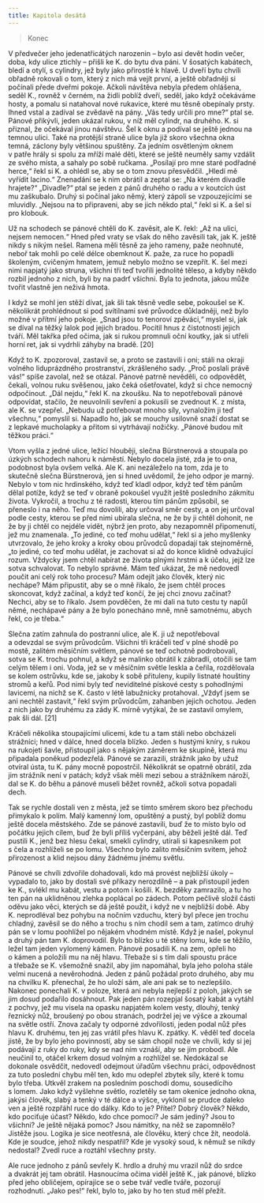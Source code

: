 ```yaml
---
title: Kapitola desátá
---
```


> Konec

V předvečer jeho jedenatřicátých narozenin – bylo asi devět hodin večer, doba, kdy ulice ztichly – přišli ke K. do bytu dva páni.
V šosatých kabátech, bledí a otylí, s cylindry, jež byly jako přirostlé k hlavě.
U dveří bytu chvíli obřadně rokovali o tom, který z nich má vejít první, a ještě obřadněji si počínali přede dveřmi pokoje.
Ačkoli návštěva nebyla předem ohlášena, seděl K., rovněž v černém, na židli poblíž dveří, seděl, jako když očekáváme hosty, a pomalu si natahoval nové rukavice, které mu těsně obepínaly prsty.
Ihned vstal a zadíval se zvědavě na pány.
„Vás tedy určili pro mne?“ ptal se.
Pánové přikývli, jeden ukázal rukou, v níž měl cylindr, na druhého.
K. si přiznal, že očekával jinou návštěvu.
Šel k oknu a podíval se ještě jednou na temnou ulici.
Také na protější straně ulice byla již skoro všechna okna temná, záclony byly většinou spuštěny.
Za jedním osvětleným oknem v patře hrály si spolu za mříží malé děti, které se ještě neuměly samy vzdálit ze svého místa, a sahaly po sobě ručkama.
„Posílají pro mne staré podřadné herce,“ řekl si K. a ohlédl se, aby se o tom znovu přesvědčil.
„Hledí mě vyřídit lacino.“
Znenadání se k nim obrátil a zeptal se: „Na kterém divadle hrajete?“ „Divadle?“ ptal se jeden z pánů druhého o radu a v koutcích úst mu zaškubalo.
Druhý si počínal jako němý, který zápolí se vzpouzejícími se mluvidly.
„Nejsou na to připraveni, aby se jich někdo ptal,“ řekl si K. a šel si pro klobouk.

Už na schodech se pánové chtěli do K. zavěsit, ale K. řekl: „Až na ulici, nejsem nemocen.“
Hned před vraty se však do něho zavěsili tak, jak K. ještě nikdy s nikým nešel.
Ramena měli těsně za jeho rameny, paže neohnuté, neboř tak mohli po celé délce obemknout K. paže, za ruce ho popadli školeným, cvičeným hmatem, jemuž nebylo možno se vzepřít.
K. šel mezi nimi napjatý jako struna, všichni tři teď tvořili jednolité těleso, a kdyby někdo rozbil jednoho z nich, byli by na padrť všichni.
Byla to jednota, jakou může tvořit vlastně jen neživá hmota.

I když se mohl jen stěží dívat, jak šli tak těsně vedle sebe, pokoušel se K. několikrát prohlédnout si pod svítilnami své průvodce důkladněji, než bylo možné v přítmí jeho pokoje.
„Snad jsou to tenoroví zpěváci,“ myslel si, jak se díval na těžký lalok pod jejich bradou.
Pocítil hnus z čistotnosti jejich tváří.
Měl takřka před očima, jak si rukou promnuli oční koutky, jak si utřeli horní ret, jak si vydrhli záhyby na bradě.
\[20\]

Když to K. zpozoroval, zastavil se, a proto se zastavili i oni; stáli na okraji volného liduprázdného prostranství, zkrášleného sady.
„Proč poslali právě vás!“ spíše zavolal, než se otázal.
Pánové patrně nevěděli, co odpovědět, čekali, volnou ruku svěšenou, jako čeká ošetřovatel, když si chce nemocný odpočinout.
„Dál nejdu,“ řekl K. na zkoušku. Na to nepotřebovali pánové odpovídat, stačilo, že neuvolnili sevření a pokusili se zvednout K. z místa, ale K. se vzepřel. „Nebudu už potřebovat mnoho síly, vynaložím ji teď všechnu,“ pomyslil si.
Napadlo ho, jak se mouchy usilovně snaží dostat se z lepkavé mucholapky a přitom si vytrhávají nožičky.
„Pánové budou mít těžkou práci.“

Vtom vyšla z jedné ulice, ležící hlouběji, slečna Bürstnerová a stoupala po úzkých schodech nahoru k náměstí.
Nebylo docela jisté, zda je to ona, podobnost byla ovšem velká.
Ale K. ani nezáleželo na tom, zda je to skutečně slečna Bürstnerová, jen si hned uvědomil, že jeho odpor je marný.
Nebylo v tom nic hrdinského, když teď kladl odpor, když teď těm pánům dělal potíže, když se teď v obraně pokoušel využít ještě posledního zákmitu života.
Vykročil, a trochu z té radosti, kterou tím pánům způsobil, se přeneslo i na něho.
Teď mu dovolili, aby určoval směr cesty, a on jej určoval podle cesty, kterou se před nimi ubírala slečna, ne že by ji chtěl dohonit, ne že by ji chtěl co nejdéle vidět, nýbrž jen proto, aby nezapomněl připomenutí, jež mu znamenala.
„To jediné, co teď mohu udělat,“ řekl si a jeho myšlenky utvrzovalo, že jeho kroky a kroky obou průvodců dopadají tak stejnoměrně, „to jediné, co teď mohu udělat, je zachovat si až do konce klidně odvažující rozum.
Vždycky jsem chtěl nabírat ze života plnými hrstmi a k účelu, jejž lze sotva schvalovat.
To nebylo správné.
Mám teď ukázat, že mě nedovedl poučit ani celý rok toho procesu? Mám odejít jako člověk, který nic nechápe? Mám připustit, aby se o mně říkalo, že jsem chtěl proces skoncovat, když začínal, a když teď končí, že jej chci znovu začínat? Nechci, aby se to říkalo.
Jsem povděčen, že mi dali na tuto cestu ty napůl němé, nechápavé pány a že bylo ponecháno mně, mně samotnému, abych řekl, co je třeba.“

Slečna zatím zahnula do postranní ulice, ale K. ji už nepotřeboval a odevzdal se svým průvodcům.
Všichni tři kráčeli teď v plné shodě po mostě, zalitém měsíčním světlem, pánové se teď ochotně podrobovali, sotva se K. trochu pohnul, a když se malinko obrátil k zábradlí, otočili se tam celým tělem i oni.
Voda, jež se v měsíčním světle leskla a čeřila, rozdělovala se kolem ostrůvku, kde se, jakoby k sobě přituleny, kupily listnaté houštiny stromů a keřů.
Pod nimi byly teď neviditelné pískové cesty s pohodlnými lavicemi, na nichž se K. často v létě labužnicky protahoval.
„Vždyť jsem se ani nechtěl zastavit,“ řekl svým průvodcům, zahanben jejich ochotou.
Jeden z nich jako by druhému za zády K. mírně vytýkal, že se zastavil omylem, pak šli dál.
\[21\]

Kráčeli několika stoupajícími ulicemi, kde tu a tam stáli nebo obcházeli strážníci; hned v dálce, hned docela blízko.
Jeden s hustými kníry, s rukou na rukojeti šavle, přistoupil jako s nějakým záměrem ke skupině, která mu připadala poněkud podezřelá.
Pánové se zarazili, strážník jako by užuž otvíral ústa, tu K. pány mocně popostrčil.
Několikrát se opatrně obrátil, zda jim strážník není v patách; když však měli mezi sebou a strážníkem nároží, dal se K. do běhu a pánové museli běžet rovněž, ačkoli sotva popadali dech.

Tak se rychle dostali ven z města, jež se tímto směrem skoro bez přechodu přimykalo k polím.
Malý kamenný lom, opuštěný a pustý, byl poblíž domu ještě docela městského.
Zde se pánové zastavili, buď že to místo bylo od počátku jejich cílem, buď že byli příliš vyčerpáni, aby běželi ještě dál.
Teď pustili K., jenž bez hlesu čekal, smekli cylindry, utírali si kapesníkem pot s čela a rozhlíželi se po lomu.
Všechno bylo zalito měsíčním svitem, jehož přirozenost a klid nejsou dány žádnému jinému světlu.

Pánové se chvíli zdvořile dohadovali, kdo má provést nejbližší úkoly – vypadalo to, jako by dostali své příkazy nerozdílně – a pak přistoupil jeden ke K., svlékl mu kabát, vestu a potom i košili.
K. bezděky zamrazilo, a tu ho ten pán na uklidněnou zlehka poplácal po zádech.
Potom pečlivě složil části oděvu jako věci, kterých se dá ještě použít, i když ne v nejbližší době.
Aby K. neprodléval bez pohybu na nočním vzduchu, který byl přece jen trochu chladný, zavěsil se do něho a trochu s ním chodil sem a tam, zatímco druhý pán se v lomu poohlížel po nějakém vhodném místě.
Když je našel, pokynul a druhý pán tam K. doprovodil. Bylo to blízko u té stěny lomu, kde se těžilo, ležel tam jeden vylomený kámen.
Pánové posadili K. na zem, opřeli ho o kámen a položili mu na něj hlavu.
Třebaže si s tím dali spoustu práce a třebaže se K. všemožně snažil, aby jim napomáhal, byla jeho poloha stále velmi nucená a nevěrohodná.
Jeden z pánů požádal proto druhého, aby mu na chvilku K. přenechal, že ho uloží sám, ale ani pak se to nezlepšilo.
Nakonec ponechali K. v poloze, která ani nebyla nejlepší z poloh, jakých se jim dosud podařilo dosáhnout.
Pak jeden pán rozepjal šosatý kabát a vytáhl z pochvy, jež mu visela na opasku napjatém kolem vesty, dlouhý, tenký řeznický nůž, broušený po obou stranách, podržel jej ve výšce a zkoumal na světle ostří.
Znova začaly ty odporné zdvořilosti, jeden podal nůž přes hlavu K. druhému, ten jej zas vrátil přes hlavu K. zpátky. K. věděl teď docela jistě, že by bylo jeho povinností, aby se sám chopil nože ve chvíli, kdy si jej podávají z ruky do ruky, kdy se nad ním vznáší, aby se jím probodl.
Ale neučinil to, otáčel krkem dosud volným a rozhlížel se.
Nedokázal se dokonale osvědčit, nedovedl odejmout úřadům všechnu práci, odpovědnost za tuto poslední chybu měl ten, kdo mu odepřel zbytek síly, které k tomu bylo třeba.
Utkvěl zrakem na posledním poschodí domu, sousedícího s lomem.
Jako když vyšlehne světlo, rozletěly se tam okenice jednoho okna, jakýsi člověk, slabý a tenký v té dálce a výšce, vyklonil se prudce daleko ven a ještě rozpřáhl ruce do dálky.
Kdo to je? Přítel? Dobrý člověk? Někdo, kdo pociťuje účast? Někdo, kdo chce pomoci? Je sám jediný? Jsou to všichni? Je ještě nějaká pomoc? Jsou námitky, na něž se zapomnělo? Jistěže jsou.
Logika je sice neotřesná, ale člověku, který chce žít, neodolá.
Kde je soudce, jehož nikdy nespatřil? Kde je vysoký soud, k němuž se nikdy nedostal?
Zvedl ruce a roztáhl všechny prsty.

Ale ruce jednoho z pánů sevřely K. hrdlo a druhý mu vrazil nůž do srdce a dvakrát jej tam obrátil.
Hasnoucíma očima viděl ještě K., jak pánové, blízko před jeho obličejem, opírajíce se o sebe tvář vedle tváře, pozorují rozhodnutí.
„Jako pes!“ řekl, bylo to, jako by ho ten stud měl přežít.

